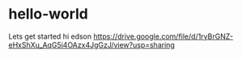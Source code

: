# hello-world
Lets get started
hi edson
https://drive.google.com/file/d/1ryBrGNZ-eHxShXu_AqG5i4OAzx4JgGzJ/view?usp=sharing
